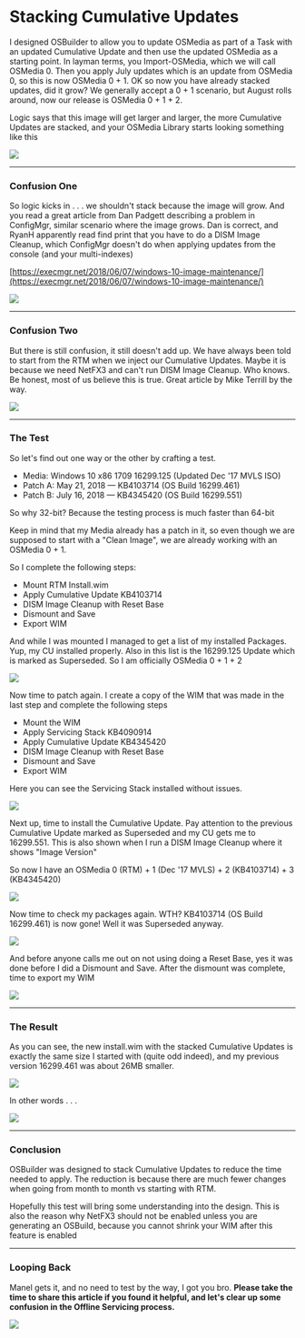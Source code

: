 # Stacking Cumulative Updates

I designed OSBuilder to allow you to update OSMedia as part of a Task with an updated Cumulative Update and then use the updated OSMedia as a starting point.  In layman terms, you Import-OSMedia, which we will call OSMedia 0.  Then you apply July updates which is an update from OSMedia 0, so this is now OSMedia 0 + 1.  OK so now you have already stacked updates, did it grow?  We generally accept a 0 + 1 scenario, but August rolls around, now our release is OSMedia 0 + 1 + 2.

Logic says that this image will get larger and larger, the more Cumulative Updates are stacked, and your OSMedia Library starts looking something like this

![](/assets/2018-07-20_22-30-08.png)

---

### Confusion One

So logic kicks in . . . we shouldn't stack because the image will grow.  And you read a great article from Dan Padgett describing a problem in ConfigMgr, similar scenario where the image grows.  Dan is correct, and RyanH apparently read find print that you have to do a DISM Image Cleanup, which ConfigMgr doesn't do when applying updates from the console \(and your multi-indexes\)

[https://execmgr.net/2018/06/07/windows-10-image-maintenance/](https://execmgr.net/2018/06/07/windows-10-image-maintenance/)

![](/assets/2018-07-20_22-34-25b.png)

---

### Confusion Two

But there is still confusion, it still doesn't add up.  We have always been told to start from the RTM when we inject our Cumulative Updates.  Maybe it is because we need NetFX3 and can't run DISM Image Cleanup.  Who knows.  Be honest, most of us believe this is true.  Great article by Mike Terrill by the way.

![](/assets/2018-07-20_22-31-52.png)

---

### The Test

So let's find out one way or the other by crafting a test.

* Media: Windows 10 x86 1709 16299.125 \(Updated Dec '17 MVLS ISO\)
* Patch A: May 21, 2018 — KB4103714 \(OS Build 16299.461\)
* Patch B: July 16, 2018 — KB4345420 \(OS Build 16299.551\)

So why 32-bit?  Because the testing process is much faster than 64-bit

Keep in mind that my Media already has a patch in it, so even though we are supposed to start with a "Clean Image", we are already working with an OSMedia 0 + 1.

So I complete the following steps:

* Mount RTM Install.wim
* Apply Cumulative Update KB4103714
* DISM Image Cleanup with Reset Base
* Dismount and Save
* Export WIM

And while I was mounted I managed to get a list of my installed Packages.  Yup, my CU installed properly.  Also in this list is the 16299.125 Update which is marked as Superseded.  So I am officially OSMedia 0 + 1 + 2

![](/assets/2018-07-20_22-49-37.png)

Now time to patch again.  I create a copy of the WIM that was made in the last step and complete the following steps

* Mount the WIM
* Apply Servicing Stack KB4090914
* Apply Cumulative Update KB4345420
* DISM Image Cleanup with Reset Base
* Dismount and Save
* Export WIM

Here you can see the Servicing Stack installed without issues.

![](/assets/2018-07-20_22-51-10-2.png)

Next up, time to install the Cumulative Update.  Pay attention to the previous Cumulative Update marked as Superseded and my CU gets me to 16299.551.  This is also shown when I run a DISM Image Cleanup where it shows "Image Version"

So now I have an OSMedia 0 \(RTM\) + 1 \(Dec '17 MVLS\) + 2 \(KB4103714\) + 3 \(KB4345420\)

![](/assets/2018-07-20_22-51-15.png)

Now time to check my packages again.  WTH?  KB4103714 \(OS Build 16299.461\) is now gone!  Well it was Superseded anyway.

![](/assets/2018-07-20_23-02-42.png)

And before anyone calls me out on not using doing a Reset Base, yes it was done before I did a Dismount and Save.  After the dismount was complete, time to export my WIM

![](/assets/2018-07-20_23-03-12.png)

---

### The Result

As you can see, the new install.wim with the stacked Cumulative Updates is exactly the same size I started with \(quite odd indeed\), and my previous  version 16299.461 was about 26MB smaller.

![](/assets/2018-07-20_23-11-19.jpg)

In other words . . .

![](/assets/doesnt-look-like-anything-to-me.jpg)

---

### Conclusion

OSBuilder was designed to stack Cumulative Updates to reduce the time needed to apply.  The reduction is because there are much fewer changes when going from month to month vs starting with RTM.

Hopefully this test will bring some understanding into the design.  This is also the reason why NetFX3 should not be enabled unless you are generating an OSBuild, because you cannot shrink your WIM after this feature is enabled

---

### Looping Back

Manel gets it, and no need to test by the way, I got you bro.  **Please take the time to share this article if you found it helpful, and let's clear up some confusion in the Offline Servicing process.**

![](/assets/2018-07-20_23-19-51.jpg)

